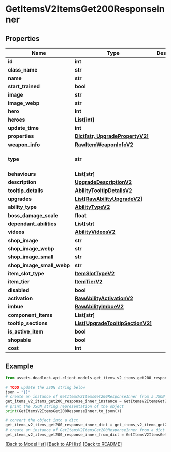 # GetItemsV2ItemsGet200ResponseInner


## Properties

Name | Type | Description | Notes
------------ | ------------- | ------------- | -------------
**id** | **int** |  | 
**class_name** | **str** |  | 
**name** | **str** |  | 
**start_trained** | **bool** |  | [optional] 
**image** | **str** |  | [optional] 
**image_webp** | **str** |  | [optional] 
**hero** | **int** |  | [optional] 
**heroes** | **List[int]** |  | [optional] 
**update_time** | **int** |  | [optional] 
**properties** | [**Dict[str, UpgradePropertyV2]**](UpgradePropertyV2.md) |  | [optional] 
**weapon_info** | [**RawItemWeaponInfoV2**](RawItemWeaponInfoV2.md) |  | [optional] 
**type** | **str** |  | [optional] [default to 'ability']
**behaviours** | **List[str]** |  | [optional] 
**description** | [**UpgradeDescriptionV2**](UpgradeDescriptionV2.md) |  | 
**tooltip_details** | [**AbilityTooltipDetailsV2**](AbilityTooltipDetailsV2.md) |  | [optional] 
**upgrades** | [**List[RawAbilityUpgradeV2]**](RawAbilityUpgradeV2.md) |  | [optional] 
**ability_type** | [**AbilityTypeV2**](AbilityTypeV2.md) |  | [optional] 
**boss_damage_scale** | **float** |  | [optional] 
**dependant_abilities** | **List[str]** |  | [optional] 
**videos** | [**AbilityVideosV2**](AbilityVideosV2.md) |  | [optional] 
**shop_image** | **str** |  | [optional] 
**shop_image_webp** | **str** |  | [optional] 
**shop_image_small** | **str** |  | [optional] 
**shop_image_small_webp** | **str** |  | [optional] 
**item_slot_type** | [**ItemSlotTypeV2**](ItemSlotTypeV2.md) |  | 
**item_tier** | [**ItemTierV2**](ItemTierV2.md) |  | 
**disabled** | **bool** |  | [optional] 
**activation** | [**RawAbilityActivationV2**](RawAbilityActivationV2.md) |  | 
**imbue** | [**RawAbilityImbueV2**](RawAbilityImbueV2.md) |  | [optional] 
**component_items** | **List[str]** |  | [optional] 
**tooltip_sections** | [**List[UpgradeTooltipSectionV2]**](UpgradeTooltipSectionV2.md) |  | [optional] 
**is_active_item** | **bool** |  | [readonly] 
**shopable** | **bool** |  | [readonly] 
**cost** | **int** |  | [readonly] 

## Example

```python
from assets-deadlock-api-client.models.get_items_v2_items_get200_response_inner import GetItemsV2ItemsGet200ResponseInner

# TODO update the JSON string below
json = "{}"
# create an instance of GetItemsV2ItemsGet200ResponseInner from a JSON string
get_items_v2_items_get200_response_inner_instance = GetItemsV2ItemsGet200ResponseInner.from_json(json)
# print the JSON string representation of the object
print(GetItemsV2ItemsGet200ResponseInner.to_json())

# convert the object into a dict
get_items_v2_items_get200_response_inner_dict = get_items_v2_items_get200_response_inner_instance.to_dict()
# create an instance of GetItemsV2ItemsGet200ResponseInner from a dict
get_items_v2_items_get200_response_inner_from_dict = GetItemsV2ItemsGet200ResponseInner.from_dict(get_items_v2_items_get200_response_inner_dict)
```
[[Back to Model list]](../README.md#documentation-for-models) [[Back to API list]](../README.md#documentation-for-api-endpoints) [[Back to README]](../README.md)


